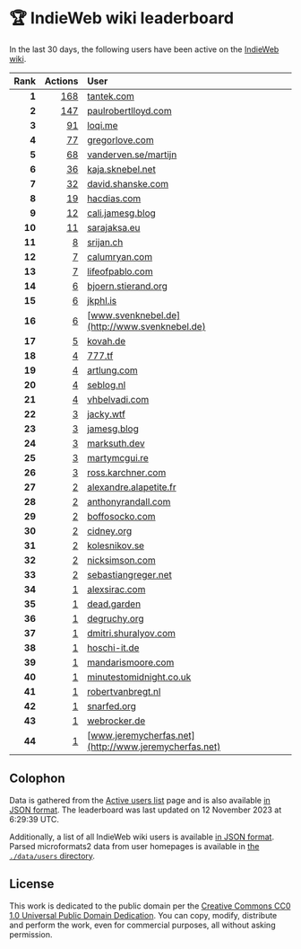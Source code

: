 # 🏆 IndieWeb wiki leaderboard

In the last 30 days, the following users have been active on the [IndieWeb wiki](https://indieweb.org).

| Rank | Actions | User |
|-----:|--------:|:-----|
| **1** | [168](https://indieweb.org/Special:Contributions/Tantek.com) | [tantek.com](http://tantek.com) |
| **2** | [147](https://indieweb.org/Special:Contributions/Paulrobertlloyd.com) | [paulrobertlloyd.com](http://paulrobertlloyd.com) |
| **3** | [91](https://indieweb.org/Special:Contributions/Loqi.me) | [loqi.me](http://loqi.me) |
| **4** | [77](https://indieweb.org/Special:Contributions/Gregorlove.com) | [gregorlove.com](http://gregorlove.com) |
| **5** | [68](https://indieweb.org/Special:Contributions/Vanderven.se_martijn) | [vanderven.se/martijn](http://vanderven.se/martijn) |
| **6** | [36](https://indieweb.org/Special:Contributions/Kaja.sknebel.net) | [kaja.sknebel.net](http://kaja.sknebel.net) |
| **7** | [32](https://indieweb.org/Special:Contributions/David.shanske.com) | [david.shanske.com](http://david.shanske.com) |
| **8** | [19](https://indieweb.org/Special:Contributions/Hacdias.com) | [hacdias.com](http://hacdias.com) |
| **9** | [12](https://indieweb.org/Special:Contributions/Cali.jamesg.blog) | [cali.jamesg.blog](http://cali.jamesg.blog) |
| **10** | [11](https://indieweb.org/Special:Contributions/Sarajaksa.eu) | [sarajaksa.eu](http://sarajaksa.eu) |
| **11** | [8](https://indieweb.org/Special:Contributions/Srijan.ch) | [srijan.ch](http://srijan.ch) |
| **12** | [7](https://indieweb.org/Special:Contributions/Calumryan.com) | [calumryan.com](http://calumryan.com) |
| **13** | [7](https://indieweb.org/Special:Contributions/Lifeofpablo.com) | [lifeofpablo.com](http://lifeofpablo.com) |
| **14** | [6](https://indieweb.org/Special:Contributions/Bjoern.stierand.org) | [bjoern.stierand.org](http://bjoern.stierand.org) |
| **15** | [6](https://indieweb.org/Special:Contributions/Jkphl.is) | [jkphl.is](http://jkphl.is) |
| **16** | [6](https://indieweb.org/Special:Contributions/Www.svenknebel.de) | [www.svenknebel.de](http://www.svenknebel.de) |
| **17** | [5](https://indieweb.org/Special:Contributions/Kovah.de) | [kovah.de](http://kovah.de) |
| **18** | [4](https://indieweb.org/Special:Contributions/777.tf) | [777.tf](http://777.tf) |
| **19** | [4](https://indieweb.org/Special:Contributions/Artlung.com) | [artlung.com](http://artlung.com) |
| **20** | [4](https://indieweb.org/Special:Contributions/Seblog.nl) | [seblog.nl](http://seblog.nl) |
| **21** | [4](https://indieweb.org/Special:Contributions/Vhbelvadi.com) | [vhbelvadi.com](http://vhbelvadi.com) |
| **22** | [3](https://indieweb.org/Special:Contributions/Jacky.wtf) | [jacky.wtf](http://jacky.wtf) |
| **23** | [3](https://indieweb.org/Special:Contributions/Jamesg.blog) | [jamesg.blog](http://jamesg.blog) |
| **24** | [3](https://indieweb.org/Special:Contributions/Marksuth.dev) | [marksuth.dev](http://marksuth.dev) |
| **25** | [3](https://indieweb.org/Special:Contributions/Martymcgui.re) | [martymcgui.re](http://martymcgui.re) |
| **26** | [3](https://indieweb.org/Special:Contributions/Ross.karchner.com) | [ross.karchner.com](http://ross.karchner.com) |
| **27** | [2](https://indieweb.org/Special:Contributions/Alexandre.alapetite.fr) | [alexandre.alapetite.fr](http://alexandre.alapetite.fr) |
| **28** | [2](https://indieweb.org/Special:Contributions/Anthonyrandall.com) | [anthonyrandall.com](http://anthonyrandall.com) |
| **29** | [2](https://indieweb.org/Special:Contributions/Boffosocko.com) | [boffosocko.com](http://boffosocko.com) |
| **30** | [2](https://indieweb.org/Special:Contributions/Cidney.org) | [cidney.org](http://cidney.org) |
| **31** | [2](https://indieweb.org/Special:Contributions/Kolesnikov.se) | [kolesnikov.se](http://kolesnikov.se) |
| **32** | [2](https://indieweb.org/Special:Contributions/Nicksimson.com) | [nicksimson.com](http://nicksimson.com) |
| **33** | [2](https://indieweb.org/Special:Contributions/Sebastiangreger.net) | [sebastiangreger.net](http://sebastiangreger.net) |
| **34** | [1](https://indieweb.org/Special:Contributions/Alexsirac.com) | [alexsirac.com](http://alexsirac.com) |
| **35** | [1](https://indieweb.org/Special:Contributions/Dead.garden) | [dead.garden](http://dead.garden) |
| **36** | [1](https://indieweb.org/Special:Contributions/Degruchy.org) | [degruchy.org](http://degruchy.org) |
| **37** | [1](https://indieweb.org/Special:Contributions/Dmitri.shuralyov.com) | [dmitri.shuralyov.com](http://dmitri.shuralyov.com) |
| **38** | [1](https://indieweb.org/Special:Contributions/Hoschi-it.de) | [hoschi-it.de](http://hoschi-it.de) |
| **39** | [1](https://indieweb.org/Special:Contributions/Mandarismoore.com) | [mandarismoore.com](http://mandarismoore.com) |
| **40** | [1](https://indieweb.org/Special:Contributions/Minutestomidnight.co.uk) | [minutestomidnight.co.uk](http://minutestomidnight.co.uk) |
| **41** | [1](https://indieweb.org/Special:Contributions/Robertvanbregt.nl) | [robertvanbregt.nl](http://robertvanbregt.nl) |
| **42** | [1](https://indieweb.org/Special:Contributions/Snarfed.org) | [snarfed.org](http://snarfed.org) |
| **43** | [1](https://indieweb.org/Special:Contributions/Webrocker.de) | [webrocker.de](http://webrocker.de) |
| **44** | [1](https://indieweb.org/Special:Contributions/Www.jeremycherfas.net) | [www.jeremycherfas.net](http://www.jeremycherfas.net) |


## Colophon

Data is gathered from the [Active users list](https://indieweb.org/Special:ActiveUsers) page and is also available [in JSON format](https://github.com/jgarber623/indieweb-wiki-leaderboard/blob/main/data/leaderboard.json). The leaderboard was last updated on 12 November 2023 at 6:29:39 UTC.

Additionally, a list of all IndieWeb wiki users is available [in JSON format](https://github.com/jgarber623/indieweb-wiki-leaderboard/blob/main/data/users.json). Parsed microformats2 data from user homepages is available in [the `./data/users` directory](https://github.com/jgarber623/indieweb-wiki-leaderboard/blob/main/data/users).

## License

This work is dedicated to the public domain per the [Creative Commons CC0 1.0 Universal Public Domain Dedication](https://creativecommons.org/publicdomain/zero/1.0/). You can copy, modify, distribute and perform the work, even for commercial purposes, all without asking permission.
